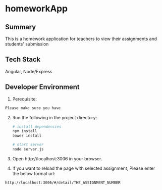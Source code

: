 # homeworkApp

## Summary

This is a homework application for teachers to view their assignments and students' submission


## Tech Stack

Angular, Node/Express

## Developer Environment

1. Perequisite:
  ```sh
  Please make sure you have 
  ```

2. Run the following in the project directory:

    ```sh
    # install dependencies
    npm install
    bower install

    # start server
    node server.js
    ```

3. Open http://localhost:3006 in your browser.
4. If you want to reload the page with selected assignment, Please enter the below format url:
  ```sh
  http://localhost:3006/#/detail/THE_ASSIGNMENT_NUMBER
  ```
